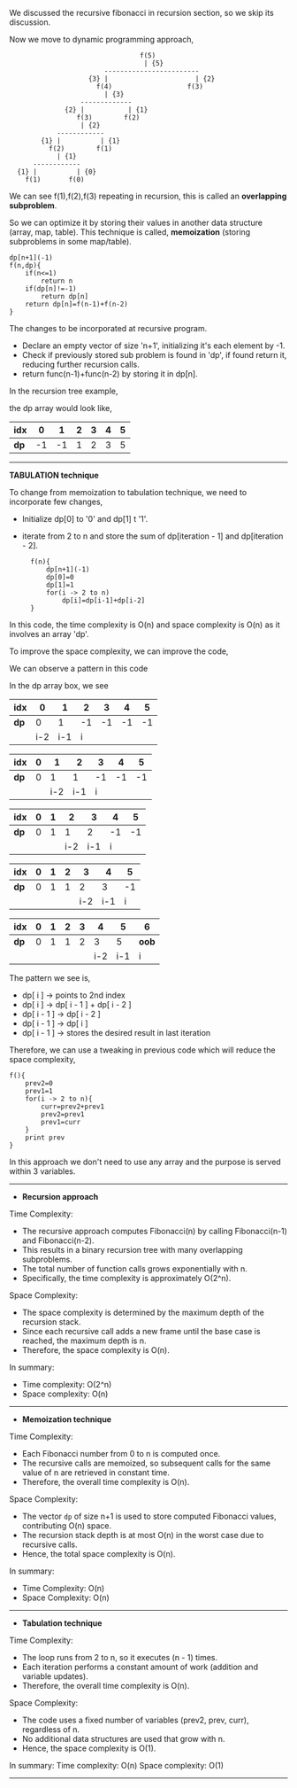 We discussed the recursive fibonacci in recursion section, so we skip its discussion.

Now we move to dynamic programming approach,

                                     f(5)
                                      | {5}
                            ------------------------
                        {3} |                      | {2}
                          f(4)                   f(3)
                            | {3}
                      -------------
                  {2} |           | {1}
                     f(3)        f(2)
                      | {2}
                ------------
            {1} |          | {1}
              f(2)        f(1)
                | {1}
          ------------
      {1} |          | {0}
        f(1)       f(0) 

We can see f(1),f(2),f(3) repeating in recursion, this is called an **overlapping subproblem**.

So we can optimize it by storing their values in another data structure (array, map, table). This technique is called, 
__memoization__ (storing subproblems in some map/table).

    dp[n+1](-1)
    f(n,dp){
        if(n<=1)
            return n
        if(dp[n]!=-1)
            return dp[n]
        return dp[n]=f(n-1)+f(n-2)
    }
The changes to be incorporated at recursive program.
* Declare an empty vector of size 'n+1', initializing it's each element by -1.
* Check if previously stored sub problem is found in 'dp', if found return it, reducing further recursion calls.
* return func(n-1)+func(n-2) by storing it in dp[n].

In the recursion tree example,

the dp array would look like, 

| idx    | 0   |1    |2    |3    |4    |5    | 
|--------|-----|-----|-----|-----|-----|-----|
| __dp__ |-1   |-1   |1    |2    |3    | 5   |

------------------------------------------------------------------

__TABULATION technique__

To change from memoization to tabulation technique, we need to incorporate few changes,

* Initialize dp[0] to '0' and dp[1] t '1'.
* iterate from 2 to n and store the sum of dp[iteration - 1] and dp[iteration - 2].

        f(n){
            dp[n+1](-1)
            dp[0]=0
            dp[1]=1
            for(i -> 2 to n)
                dp[i]=dp[i-1]+dp[i-2]
        }

In this code, the time complexity is O(n) and space complexity is O(n) as it involves an array 'dp'.

To improve the space complexity, we can improve the code,

We can observe a pattern in this code

In the dp array box, we see

| idx    |0|1| 2   | 3  | 4  | 5 |
|--------|-|-|-----|----|----|---|
| __dp__ |0|1| -1  | -1 | -1 | -1 |
|        |i-2|i-1| i   |    |    |   |

| idx    |0| 1   | 2  | 3 | 4 | 5  |
|--------|-|-----|----|---|--|----|
| __dp__ |0| 1   | 1  | -1 | -1 | -1 |
||| i-2 | i-1 | i |  |    |

| idx    |0|1| 2   | 3   | 4   | 5 |
|--------|-|-|-----|-----|-----|---|
| __dp__ |0|1| 1   | 2   | -1  | -1 |
|        ||| i-2 | i-1 | i   |   |

| idx    |0|1| 2 | 3   | 4   | 5  |
|--------|-|-|---|-----|-----|----|
| __dp__ |0|1| 1 | 2   | 3   | -1 |
|        |||   | i-2 | i-1 | i  |

| idx    |0|1| 2 | 3 | 4   | 5   | 6       |
|--------|-|-|---|---|-----|-----|---------|
| __dp__ |0|1| 1 | 2 | 3   | 5   | __oob__ |
|        |||   |   | i-2 | i-1 | i       |

The pattern we see is,
* dp[ i ] -> points to 2nd index
* dp[ i ] -> dp[ i - 1 ] + dp[ i - 2 ]
* dp[ i - 1 ] -> dp[ i - 2 ]
* dp[ i - 1 ] -> dp[ i ]
* dp[ i - 1 ] -> stores the desired result in last iteration

Therefore, we can use a tweaking in previous code which will reduce the space complexity,

    f(){
        prev2=0
        prev1=1
        for(i -> 2 to n){
            curr=prev2+prev1
            prev2=prev1
            prev1=curr
        }
        print prev
    }

In this approach we don't need to use any array and the purpose is served within 3 variables.

------------------------------------------------------------------------

* __Recursion approach__

Time Complexity:
- The recursive approach computes Fibonacci(n) by calling Fibonacci(n-1) and Fibonacci(n-2).
- This results in a binary recursion tree with many overlapping subproblems.
- The total number of function calls grows exponentially with n.
- Specifically, the time complexity is approximately O(2^n).

Space Complexity:
- The space complexity is determined by the maximum depth of the recursion stack.
- Since each recursive call adds a new frame until the base case is reached, the maximum depth is n.
- Therefore, the space complexity is O(n).

In summary:
- Time complexity: O(2^n)
- Space complexity: O(n)
-------------------------------------------------------------------------------
* __Memoization technique__

Time Complexity:
- Each Fibonacci number from 0 to n is computed once.
- The recursive calls are memoized, so subsequent calls for the same value of n are retrieved in constant time.
- Therefore, the overall time complexity is O(n).

Space Complexity:
- The vector `dp` of size n+1 is used to store computed Fibonacci values, contributing O(n) space.
- The recursion stack depth is at most O(n) in the worst case due to recursive calls.
- Hence, the total space complexity is O(n).

In summary:
- Time Complexity: O(n)
- Space Complexity: O(n)
---------------------------------------------------------------------------------
* __Tabulation technique__

Time Complexity:
- The loop runs from 2 to n, so it executes (n - 1) times.
- Each iteration performs a constant amount of work (addition and variable updates).
- Therefore, the overall time complexity is O(n).

Space Complexity:
- The code uses a fixed number of variables (prev2, prev, curr), regardless of n.
- No additional data structures are used that grow with n.
- Hence, the space complexity is O(1).

In summary:
Time complexity: O(n)
Space complexity: O(1)

------------------------------------------------------------------------------------

